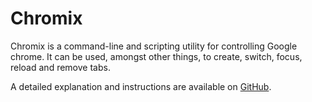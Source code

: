 Chromix
=======

Chromix is a command-line and scripting utility for controlling Google
chrome. It can be used, amongst other things, to create, switch, focus,
reload and remove tabs.

A detailed explanation and instructions are available on [GitHub](https://github.com/smblott-github/chromix).
